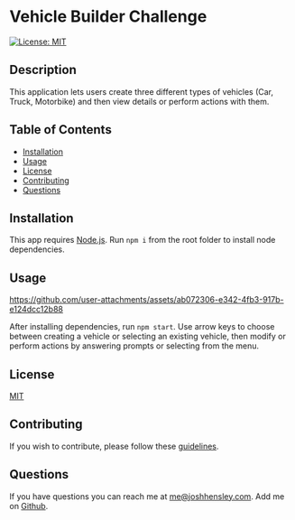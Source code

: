# Vehicle Builder Challenge

[![License: MIT](https://img.shields.io/badge/License-MIT-yellow.svg)](https://opensource.org/licenses/MIT)

## Description

This application lets users create three different types of vehicles (Car, Truck, Motorbike) and then view details or perform actions with them.

## Table of Contents


* [Installation](#Installation)
* [Usage](#Usage)
* [License](#License)
* [Contributing](#Contributing)
* [Questions](#Questions)
 

## <a name="Installation"></a>Installation

This app requires [Node.js](https://nodejs.org/en/download/prebuilt-installer/current). Run `npm i` from the root folder to install node dependencies.

## <a name="Usage"></a>Usage



https://github.com/user-attachments/assets/ab072306-e342-4fb3-917b-e124dcc12b88



After installing dependencies, run `npm start`.  Use arrow keys to choose between creating a vehicle or selecting an existing vehicle, then modify or perform actions by answering prompts or selecting from the menu.  

## <a name="license"></a>License

  [MIT](https://opensource.org/licenses/MIT)

## <a name="contributing"></a>Contributing

If you wish to contribute, please follow these [guidelines](https://www.contributor-covenant.org/version/2/1/code_of_conduct/).

## <a name="questions"></a>Questions

If you have questions you can reach me at me@joshhensley.com. Add me on [Github](github.com/josh-hensley).

